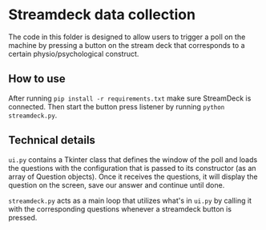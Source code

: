 # Streamdeck data collection 

The code in this folder is designed to allow users to trigger a poll on the machine by pressing a button on the stream deck that corresponds to a certain physio/psychological construct.


## How to use 
After running `pip install -r requirements.txt` make sure StreamDeck is connected. Then start the button press listener by running `python streamdeck.py`.


## Technical details

`ui.py` contains a Tkinter class that defines the window of the poll and loads the questions with the configuration that is passed to its constructor (as an array of Question objects).
Once it receives the questions, it will display the question on the screen, save our answer and continue until done. 

`streamdeck.py` acts as a main loop that utilizes what's in `ui.py` by calling it with the corresponding questions whenever a streamdeck button is pressed.
